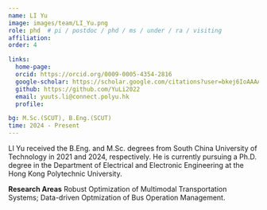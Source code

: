 ```yaml
---
name: LI Yu
image: images/team/LI_Yu.png
role: phd  # pi / postdoc / phd / ms / under / ra / visiting
affiliation: 
order: 4

links:
  home-page: 
  orcid: https://orcid.org/0009-0005-4354-2816
  google-scholar: https://scholar.google.com/citations?user=bkej6IoAAAAJ&hl=zh-CN
  github: https://github.com/YuLi2022
  email: yuuts.li@connect.polyu.hk
  profile: 

bg: M.Sc.(SCUT), B.Eng.(SCUT)
time: 2024 - Present 
---
```


<!--  Add a short self introduction here -->
<!-- Like Research Areas -->

LI Yu received the B.Eng. and M.Sc. degrees from South China University of Technology in 2021 and 2024, respectively. He is currently pursuing a Ph.D. degree in the Department of Electrical and Electronic Engineering at the Hong Kong Polytechnic University.

**Research Areas**
Robust Optimization of Multimodal Transportation Systems; Data-driven Optmization of Bus Operation Management.
